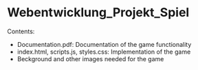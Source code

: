 # Webentwicklung_Projekt_Spiel
Contents:
* Documentation.pdf: Documentation of the game functionality
* index.html, scripts.js, styles.css: Implementation of the game
* Beckground and other images needed for the game
